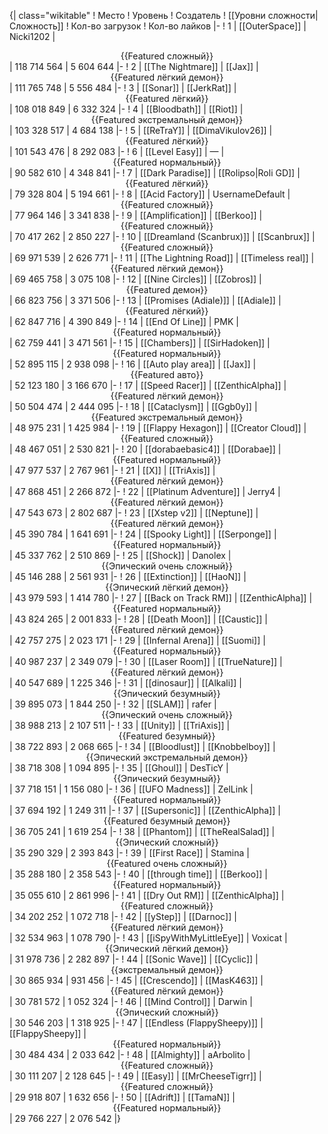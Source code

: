 {| class="wikitable"
! Место
! Уровень
! Создатель
! [[Уровни сложности|Сложность]]
! Кол-во загрузок
! Кол-во лайков
|-
! 1
| [[OuterSpace]]
| Nicki1202
| <center>{{Featured сложный}}</center>
| 118 714 564
| 5 604 644
|-
! 2
| [[The Nightmare]]
| [[Jax]]
| <center>{{Featured лёгкий демон}}</center>
| 111 765 748
| 5 556 484
|-
! 3
| [[Sonar]]
| [[JerkRat]]
| <center>{{Featured лёгкий}}</center>
| 108 018 849
| 6 332 324
|-
! 4
| [[Bloodbath]]
| [[Riot]]
| <center>{{Featured экстремальный демон}}</center>
| 103 328 517
| 4 684 138
|-
! 5
| [[ReTraY]]
| [[DimaVikulov26]]
| <center>{{Featured лёгкий}}</center>
| 101 543 476
| 8 292 083
|-
! 6
| [[Level Easy]]
| —
| <center>{{Featured нормальный}}</center>
| 90 582 610
| 4 348 841
|-
! 7
| [[Dark Paradise]]
| [[Rolipso|Roli GD]]
| <center>{{Featured лёгкий}}</center>
| 79 328 804
| 5 194 661
|-
! 8
| [[Acid Factory]]
| UsernameDefault
| <center>{{Featured сложный}}</center>
| 77 964 146
| 3 341 838
|-
! 9
| [[Amplification]]
| [[Berkoo]]
| <center>{{Featured сложный}}</center>
| 70 417 262
| 2 850 227
|-
! 10
| [[Dreamland (Scanbrux)]]
| [[Scanbrux]]
| <center>{{Featured сложный}}</center>
| 69 971 539
| 2 626 771
|-
! 11
| [[The Lightning Road]]
| [[Timeless real]]
| <center>{{Featured лёгкий демон}}</center>
| 69 465 758
| 3 075 108
|-
! 12
| [[Nine Circles]]
| [[Zobros]]
| <center>{{Featured демон}}</center>
| 66 823 756
| 3 371 506
|-
! 13
| [[Promises (Adiale)]]
| [[Adiale]]
| <center>{{Featured лёгкий}}</center>
| 62 847 716
| 4 390 849
|-
! 14
| [[End Of Line]]
| PMK
| <center>{{Featured нормальный}}</center>
| 62 759 441
| 3 471 561
|-
! 15
| [[Chambers]]
| [[SirHadoken]]
| <center>{{Featured нормальный}}</center>
| 52 895 115
| 2 938 098
|-
! 16
| [[Auto play area]]
| [[Jax]]
| <center>{{Featured авто}}</center>
| 52 123 180
| 3 166 670
|-
! 17
| [[Speed Racer]]
| [[ZenthicAlpha]]
| <center>{{Featured лёгкий демон}}</center>
| 50 504 474
| 2 444 095
|-
! 18
| [[Cataclysm]]
| [[Ggb0y]]
| <center>{{Featured экстремальный демон}}</center>
| 48 975 231
| 1 425 984
|-
! 19
| [[Flappy Hexagon]]
| [[Creator Cloud]]
| <center>{{Featured сложный}}</center>
| 48 467 051
| 2 530 821
|-
! 20
| [[dorabaebasic4]]
| [[Dorabae]]
| <center>{{Featured нормальный}}</center>
| 47 977 537
| 2 767 961
|-
! 21
| [[X]]
| [[TriAxis]]
| <center>{{Featured лёгкий демон}}</center>
| 47 868 451
| 2 266 872
|-
! 22
| [[Platinum Adventure]]
| Jerry4
| <center>{{Featured лёгкий демон}}</center>
| 47 543 673
| 2 802 687
|-
! 23
| [[Xstep v2]]
| [[Neptune]]
| <center>{{Featured лёгкий демон}}</center>
| 45 390 784
| 1 641 691
|-
! 24
| [[Spooky Light]]
| [[Serponge]]
| <center>{{Featured нормальный}}</center>
| 45 337 762
| 2 510 869
|-
! 25
| [[Shock]]
| Danolex
| <center>{{Эпический очень сложный}}</center>
| 45 146 288
| 2 561 931
|-
! 26
| [[Extinction]]
| [[HaoN]]
| <center>{{Эпический лёгкий демон}}</center>
| 43 979 593
| 1 414 780
|-
! 27
| [[Back on Track RM]]
| [[ZenthicAlpha]]
| <center>{{Featured нормальный}}</center>
| 43 824 265
| 2 001 833
|-
! 28
| [[Death Moon]]
| [[Caustic]]
| <center>{{Featured лёгкий демон}}</center>
| 42 757 275
| 2 023 171
|-
! 29
| [[Infernal Arena]]
| [[Suomi]]
| <center>{{Featured нормальный}}</center>
| 40 987 237
| 2 349 079
|-
! 30
| [[Laser Room]]
| [[TrueNature]]
| <center>{{Featured лёгкий демон}}</center>
| 40 547 689
| 1 225 346
|-
! 31
| [[dinosaur]]
| [[Alkali]]
| <center>{{Эпический безумный}}</center>
| 39 895 073
| 1 844 250
|-
! 32
| [[SLAM]]
| rafer
| <center>{{Эпический очень сложный}}</center>
| 38 988 213
| 2 107 511
|-
! 33
| [[Unity]]
| [[TriAxis]]
| <center>{{Featured безумный}}</center>
| 38 722 893
| 2 068 665
|-
! 34
| [[Bloodlust]]
| [[Knobbelboy]]
| <center>{{Эпический экстремальный демон}}</center>
| 38 718 308
| 1 094 895
|-
! 35
| [[Ghoul]]
| DesTicY
| <center>{{Эпический безумный}}</center>
| 37 718 151
| 1 156 080
|-
! 36
| [[UFO Madness]]
| ZelLink
| <center>{{Featured нормальный}}</center>
| 37 694 192
| 1 249 311
|-
! 37
| [[Supersonic]]
| [[ZenthicAlpha]]
| <center>{{Featured безумный демон}}</center>
| 36 705 241
| 1 619 254
|-
! 38
| [[Phantom]]
| [[TheRealSalad]]
| <center>{{Эпический сложный}}</center>
| 35 290 329
| 2 393 843
|-
! 39
| [[First Race]]
| Stamina
| <center>{{Featured очень сложный}}</center>
| 35 288 180
| 2 358 543
|-
! 40
| [[through time]]
| [[Berkoo]]
| <center>{{Featured нормальный}}</center>
| 35 055 610
| 2 861 996
|-
! 41
| [[Dry Out RM]]
| [[ZenthicAlpha]]
| <center>{{Featured сложный}}</center>
| 34 202 252
| 1 072 718
|-
! 42
| [[yStep]]
| [[Darnoc]]
| <center>{{Featured лёгкий демон}}</center>
| 32 534 963
| 1 078 790
|-
! 43
| [[iSpyWithMyLittleEye]]
| Voxicat
| <center>{{Эпический лёгкий демон}}</center>
| 31 978 736
| 2 282 897
|-
! 44
| [[Sonic Wave]]
| [[Cyclic]]
| <center>{{экстремальный демон}}</center>
| 30 865 934
| 931 456
|-
! 45
| [[Crescendo]]
| [[MasK463]]
| <center>{{Featured лёгкий демон}}</center>
| 30 781 572
| 1 052 324
|-
! 46
| [[Mind Control]]
| Darwin
| <center>{{Эпический сложный}}</center>
| 30 546 203
| 1 318 925
|-
! 47
| [[Endless (FlappySheepy)]]
| [[FlappySheepy]]
| <center>{{Featured нормальный}}</center>
| 30 484 434
| 2 033 642
|-
! 48
| [[Almighty]]
| aArbolito
| <center>{{Featured сложный}}</center>
| 30 111 207
| 2 128 645
|-
! 49
| [[Easy]]
| [[MrCheeseTigrr]]
| <center>{{Featured сложный}}</center>
| 29 918 807
| 1 632 656
|-
! 50
| [[Adrift]]
| [[TamaN]]
| <center>{{Featured нормальный}}</center>
| 29 766 227
| 2 076 542
|}